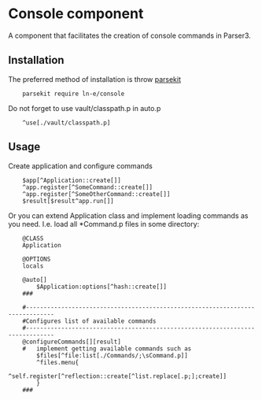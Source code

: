 Console component
=================

A component that facilitates the creation of console commands in Parser3.

Installation
------------

The preferred method of installation is throw [parsekit](//github.com/ln-e/parsekit)

```shell
    parsekit require ln-e/console
```

Do not forget to use vault/classpath.p in auto.p
```parser3
    ^use[./vault/classpath.p]
```

Usage
-----

Create application and configure commands

```parser3
    $app[^Application::create[]]
    ^app.register[^SomeCommand::create[]]
    ^app.register[^SomeOtherCommand::create[]]
    $result[$result^app.run[]]
```


Or you can extend Application class and implement loading commands as you need.
I.e. load all *Command.p files in some directory:

```parser3
    @CLASS
    Application

    @OPTIONS
    locals

    @auto[]
        $Application:options[^hash::create[]]
    ###

    #------------------------------------------------------------------------------
    #Configures list of available commands
    #------------------------------------------------------------------------------
    @configureCommands[][result]
    #   implement getting available commands such as
        $files[^file:list[./Commands/;\sCommand.p]]
        ^files.menu{
            ^self.register[^reflection::create[^list.replace[.p;];create]]
        }
    ###
```

